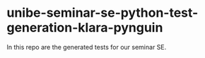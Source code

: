 # unibe-seminar-se-python-test-generation-klara-pynguin

In this repo are the generated tests for our seminar SE. 
